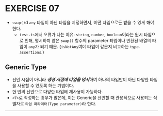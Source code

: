 # EXERCISE 07

- ```swap()```d ```any``` 타입이 아닌 타입을 지정하면서, 어떤 타입으로든 받을 수 있게 해야 한다.
  - ```test.ts```에서 오류가 나는 이유: ```string```, ```number```, ```boolean```이라는 원시 타입으로 인해, 명시하지 않은 ```swap()``` 함수의 parameter 타입이나 반환된 배열의 타입이 ```any```가 되기 때문. (```isNotAny```여야 타입이 같은지 비교하는 ```type-assertions```.)

## Generic Type

- 선언 시점이 아니라 ***생성 시점에 타입을 명시***하여 하나의 타입만이 아닌 다양한 타입을 사용할 수 있도록 하는 기법이다.
- 한 번의 선언으로 다양한 타입에 재사용이 가능하다.
- ```<T>```로 작성하는 경우가 많은데, 이는 Generic을 선언할 때 관용적으로 사용되는 식별자로 ```타입 파라미터(Type parameter)```라 한다.

---